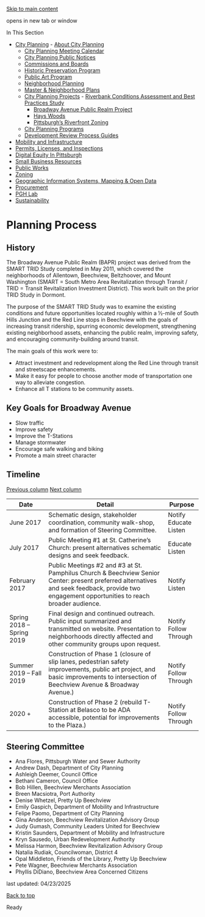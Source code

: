 [Skip to main content](https://www.pittsburghpa.gov/Business-Development/City-Planning/Projects/Broadway-Avenue-Public-Realm-Project/Planning-Process#main-content)

opens in new tab or window

In This Section

- [City Planning](https://www.pittsburghpa.gov/Business-Development/City-Planning)  - [About City Planning](https://www.pittsburghpa.gov/Business-Development/City-Planning/About-DCP)
  - [City Planning Meeting Calendar](https://www.pittsburghpa.gov/Business-Development/City-Planning/City-Planning-Meetings)
  - [City Planning Public Notices](https://www.pittsburghpa.gov/Business-Development/City-Planning/Public-Notices)
  - [Commissions and Boards](https://www.pittsburghpa.gov/Business-Development/City-Planning/Commissions-and-Boards)
  - [Historic Preservation Program](https://www.pittsburghpa.gov/Business-Development/City-Planning/Historic-Preservation-Program)
  - [Public Art Program](https://www.pittsburghpa.gov/Business-Development/City-Planning/Public-Art)
  - [Neighborhood Planning](https://www.pittsburghpa.gov/Business-Development/City-Planning/Neighborhood-Planning)
  - [Master & Neighborhood Plans](https://www.pittsburghpa.gov/Business-Development/City-Planning/Master-Neighborhood-Plans)
  - [City Planning Projects](https://www.pittsburghpa.gov/Business-Development/City-Planning/Projects)    - [Riverbank Conditions Assessment and Best Practices Study](https://www.pittsburghpa.gov/Business-Development/City-Planning/Projects/Riverbank-Conditions-Assessment-and-Best-Practices-Study)
    - [Broadway Avenue Public Realm Project](https://www.pittsburghpa.gov/Business-Development/City-Planning/Projects/Broadway-Avenue-Public-Realm-Project)
    - [Hays Woods](https://www.pittsburghpa.gov/Business-Development/City-Planning/Projects/Hays-Woods)
    - [Pittsburgh’s Riverfront Zoning](https://www.pittsburghpa.gov/Business-Development/City-Planning/Projects/Pittsburgh%E2%80%99s-Riverfront-Zoning)
  - [City Planning Programs](https://www.pittsburghpa.gov/Business-Development/City-Planning/Planning-Programs)
  - [Development Review Process Guides](https://www.pittsburghpa.gov/Business-Development/City-Planning/Process-Guides)
- [Mobility and Infrastructure](https://www.pittsburghpa.gov/Business-Development/Mobility-and-Infrastructure)
- [Permits, Licenses, and Inspections](https://www.pittsburghpa.gov/Business-Development/Permits-Licenses-and-Inspections)
- [Digital Equity In Pittsburgh](https://www.pittsburghpa.gov/Business-Development/Digital-Equity-In-Pittsburgh)
- [Small Business Resources](https://www.pittsburghpa.gov/Business-Development/Small-Business-Resources)
- [Public Works](https://www.pittsburghpa.gov/Business-Development/Public-Works)
- [Zoning](https://www.pittsburghpa.gov/Business-Development/Zoning)
- [Geographic Information Systems, Mapping & Open Data](https://www.pittsburghpa.gov/Business-Development/Geographic-Information-Systems-Mapping-Open-Data)
- [Procurement](https://www.pittsburghpa.gov/Business-Development/Procurement)
- [PGH Lab](https://www.pittsburghpa.gov/Business-Development/PGH-Lab)
- [Sustainability](https://www.pittsburghpa.gov/Business-Development/Sustainability)

# Planning Process

## History

The Broadway Avenue Public Realm (BAPR) project was derived from the SMART TRID Study completed in May 2011, which covered the neighborhoods of Allentown, Beechview, Beltzhoover, and Mount Washington (SMART = South Metro Area Revitalization through Transit / TRID = Transit Revitalization Investment District). This work built on the prior TRID Study in Dormont.

The purpose of the SMART TRID Study was to examine the existing conditions and future opportunities located roughly within a ½-mile of South Hills Junction and the Red Line stops in Beechview with the goals of increasing transit ridership, spurring economic development, strengthening existing neighborhood assets, enhancing the public realm, improving safety, and encouraging community-building around transit.

The main goals of this work were to:

- Attract investment and redevelopment along the Red Line through transit and streetscape enhancements.
- Make it easy for people to choose another mode of transportation one way to alleviate congestion.
- Enhance all T stations to be community assets.

## Key Goals for Broadway Avenue

- Slow traffic
- Improve safety
- Improve the T-Stations
- Manage stormwater
- Encourage safe walking and biking
- Promote a main street character

## Timeline

[Previous column](https://www.pittsburghpa.gov/Business-Development/City-Planning/Projects/Broadway-Avenue-Public-Realm-Project/Planning-Process#) [Next column](https://www.pittsburghpa.gov/Business-Development/City-Planning/Projects/Broadway-Avenue-Public-Realm-Project/Planning-Process#)

| Date | Detail | Purpose |
| --- | --- | --- |
| June 2017 | Schematic design, stakeholder coordination, community walk-shop, and formation of Steering Committee. | Notify<br>Educate<br>Listen |
| July 2017 | Public Meeting #1 at St. Catherine’s Church: present alternatives schematic designs and seek feedback. | Educate<br>Listen |
| February 2017 | Public Meetings #2 and #3 at St. Pamphilus Church & Beechview Senior Center: present preferred alternatives and seek feedback, provide two engagement opportunities to reach broader audience. | Notify<br>Listen |
| Spring 2018 – Spring 2019 | Final design and continued outreach. Public input summarized and transmitted on website. Presentation to neighborhoods directly affected and other community groups upon request. | Notify<br>Follow Through |
| Summer 2019 – Fall 2019 | Construction of Phase 1 (closure of slip lanes, pedestrian safety improvements, public art project, and basic improvements to intersection of Beechview Avenue & Broadway Avenue.) | Notify<br>Follow Through |
| 2020 + | Construction of Phase 2 (rebuild T-Station at Belasco to be ADA accessible, potential for improvements to the Plaza.) | Notify<br>Follow Through |

## Steering Committee

- Ana Flores, Pittsburgh Water and Sewer Authority
- Andrew Dash, Department of City Planning
- Ashleigh Deemer, Council Office
- Bethani Cameron, Council Office
- Bob Hillen, Beechview Merchants Association
- Breen Macsiotra, Port Authority
- Denise Whetzel, Pretty Up Beechview
- Emily Gaspich, Department of Mobility and Infrastructure
- Felipe Paomo, Department of City Planning
- Gina Anderson, Beechview Revitalization Advisory Group
- Judy Gumash, Community Leaders United for Beechview
- Kristin Saunders, Department of Mobility and Infrastructure
- Kryn Sausedo, Urban Redevelopment Authority
- Melissa Harmon, Beechview Revitalization Advisory Group
- Natalia Rudiak, Councilwoman, District 4
- Opal Middleton, Friends of the Library, Pretty Up Beechview
- Pete Wagner, Beechview Merchants Association
- Phyllis DiDiano, Beechview Area Concerned Citizens

last updated: 04/23/2025

[Back to top](https://www.pittsburghpa.gov/Business-Development/City-Planning/Projects/Broadway-Avenue-Public-Realm-Project/Planning-Process#body-top)

Ready
